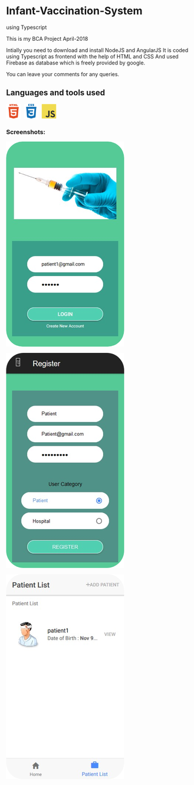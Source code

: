 # Infant-Vaccination-System
using Typescript

This is my BCA Project April-2018

Intially you need to download and install NodeJS and AngularJS
It is coded using Typescript as frontend with the help of HTML and CSS
And used Firebase as database which is freely provided by google.

You can leave your comments for any queries.

## Languages and tools used
<div>
  <img src="https://github.com/imrosun/StudentHTMLformJPDB/blob/main/icon/html5-plain-wordmark.svg" title="HTML" alt="HTML" width="40" height="40"/>&nbsp;
  <img src="https://github.com/imrosun/StudentHTMLformJPDB/blob/main/icon/css3-plain-wordmark.svg" title="CSS" alt="CSS" width="40" height="40"/>&nbsp;
  <img src="https://github.com/imrosun/StudentHTMLformJPDB/blob/main/icon/javascript-original.svg" title="JavaScript" alt="JavaScript" width="40" height="40"/>&nbsp; 
</div> 

### Screenshots:

![Dashboard](Screenshots/Home-modified.png)

![Dashboard](Screenshots/Home_Patient-modified.png)

![Dashboard](Screenshots/Patient-modified.png)



